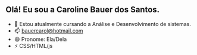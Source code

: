 ## Olá! Eu sou a Caroline Bauer dos Santos.

- 🌱 Estou atualmente cursando a Análise e Desenvolvimento de sistemas.
- 📫 bauercarol@hotmail.com
- 😄 Pronome: Ela/Dela
- ⚡ CSS/HTML/js
